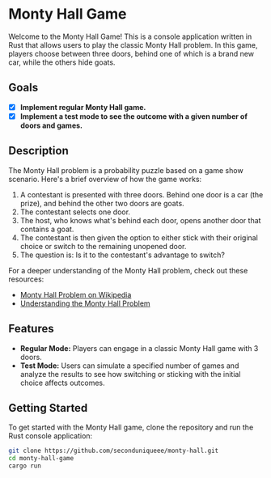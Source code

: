 # Monty Hall Game

Welcome to the Monty Hall Game! This is a console application written in Rust that allows users to play the classic Monty Hall problem. In this game, players choose between three doors, behind one of which is a brand new car, while the others hide goats.

## Goals

- [x] **Implement regular Monty Hall game.**
- [x] **Implement a test mode to see the outcome with a given number of doors and games.**

## Description

The Monty Hall problem is a probability puzzle based on a game show scenario. Here's a brief overview of how the game works:

1. A contestant is presented with three doors. Behind one door is a car (the prize), and behind the other two doors are goats.
2. The contestant selects one door.
3. The host, who knows what's behind each door, opens another door that contains a goat.
4. The contestant is then given the option to either stick with their original choice or switch to the remaining unopened door.
5. The question is: Is it to the contestant's advantage to switch?

For a deeper understanding of the Monty Hall problem, check out these resources:
- [Monty Hall Problem on Wikipedia](https://en.wikipedia.org/wiki/Monty_Hall_problem)
- [Understanding the Monty Hall Problem](https://betterexplained.com/articles/understanding-the-monty-hall-problem/)

## Features

- **Regular Mode:** Players can engage in a classic Monty Hall game with 3 doors.
- **Test Mode:** Users can simulate a specified number of games and analyze the results to see how switching or sticking with the initial choice affects outcomes.

## Getting Started

To get started with the Monty Hall game, clone the repository and run the Rust console application:

```bash
git clone https://github.com/seconduniqueee/monty-hall.git
cd monty-hall-game
cargo run

